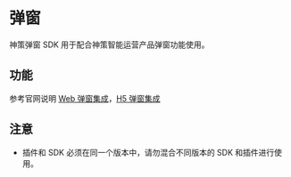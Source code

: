 # 弹窗
神策弹窗 SDK 用于配合神策智能运营产品弹窗功能使用。
## 功能
参考官网说明 [Web 弹窗集成](https://manual.sensorsdata.cn/sf/latest/web-32505948.html)，[H5 弹窗集成](https://manual.sensorsdata.cn/sf/latest/h5-22256859.html)
## 注意
- 插件和 SDK 必须在同一个版本中，请勿混合不同版本的 SDK 和插件进行使用。